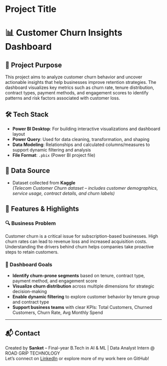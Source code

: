 # Project Title
# 📊 Customer Churn Insights Dashboard

## 🧭 Project Purpose
This project aims to analyze customer churn behavior and uncover actionable insights that help businesses improve retention strategies. The dashboard visualizes key metrics such as churn rate, tenure distribution, contract types, payment methods, and engagement scores to identify patterns and risk factors associated with customer loss.

## 🛠️ Tech Stack
- **Power BI Desktop**: For building interactive visualizations and dashboard layout
- **Power Query**: Used for data cleaning, transformation, and shaping
- **Data Modeling**: Relationships and calculated columns/measures to support dynamic filtering and analysis
- **File Format**: `.pbix` (Power BI project file)

## 📂 Data Source
- Dataset collected from **Kaggle**  
  *(Telecom Customer Churn dataset – includes customer demographics, service usage, contract details, and churn labels)*

## 🌟 Features & Highlights

### 🔍 Business Problem
Customer churn is a critical issue for subscription-based businesses. High churn rates can lead to revenue loss and increased acquisition costs. Understanding the drivers behind churn helps companies take proactive steps to retain customers.

### 🎯 Dashboard Goals
- **Identify churn-prone segments** based on tenure, contract type, payment method, and engagement score
- **Visualize churn distribution** across multiple dimensions for strategic decision-making
- **Enable dynamic filtering** to explore customer behavior by tenure group and contract type
- **Support business teams** with clear KPIs: Total Customers, Churned Customers, Churn Rate, Avg Monthly Spend

---

## 📬 Contact
Created by **Sanket** – Final-year B.Tech in AI & ML | Data Analyst Intern @ ROAD GRIP TECHNOLOGY  
Let’s connect on [LinkedIn](https://www.linkedin.com/in/your-profile) or explore more of my work here on GitHub!
